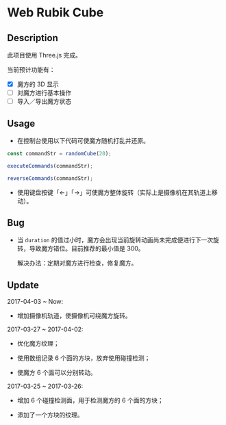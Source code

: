 # Web Rubik Cube

## Description

此项目使用 Three.js 完成。

当前预计功能有：

- [x] 魔方的 3D 显示
- [ ] 对魔方进行基本操作
- [ ] 导入／导出魔方状态

## Usage

- 在控制台使用以下代码可使魔方随机打乱并还原。

```javascript
const commandStr = randomCube(20);

executeCommands(commandStr);

reverseCommands(commandStr);
```

- 使用键盘按键「←」「→」可使魔方整体旋转（实际上是摄像机在其轨道上移动）。

## Bug

- 当 `duration` 的值过小时，魔方会出现当前旋转动画尚未完成便进行下一次旋转，导致魔方错位。目前推荐的最小值是 300。

	解决办法：定期对魔方进行检查，修复魔方。


## Update

2017-04-03 ~ Now:

- 增加摄像机轨道，使摄像机可绕魔方旋转。

2017-03-27 ~ 2017-04-02:

- 优化魔方纹理；

- 使用数组记录 6 个面的方块，放弃使用碰撞检测；

- 使魔方 6 个面可以分别转动。

2017-03-25 ~ 2017-03-26:

- 增加 6 个碰撞检测面，用于检测魔方的 6 个面的方块；

- 添加了一个方块的纹理。